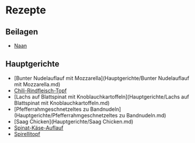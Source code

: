 Rezepte
=======

Beilagen
--------

* [Naan](Beilagen/Naan.md)


Hauptgerichte
-------------

* [Bunter Nudelauflauf mit Mozzarella](Hauptgerichte/Bunter Nudelauflauf mit Mozzarella.md)
* [Chili-Rindfleisch-Topf](Hauptgerichte/Chili-Rindfleisch-Topf.md)
* [Lachs auf Blattspinat mit Knoblauchkartoffeln](Hauptgerichte/Lachs auf Blattspinat mit Knoblauchkartoffeln.md)
* [Pfefferrahmgeschnetzeltes zu Bandnudeln](Hauptgerichte/Pfefferrahmgeschnetzeltes zu Bandnudeln.md)
* [Saag Chicken](Hauptgerichte/Saag Chicken.md)
* [Spinat-Käse-Auflauf](Hauptgerichte/Spinat-Käse-Auflauf.md)
* [Spirellitopf](Hauptgerichte/Spirellitopf.md)
